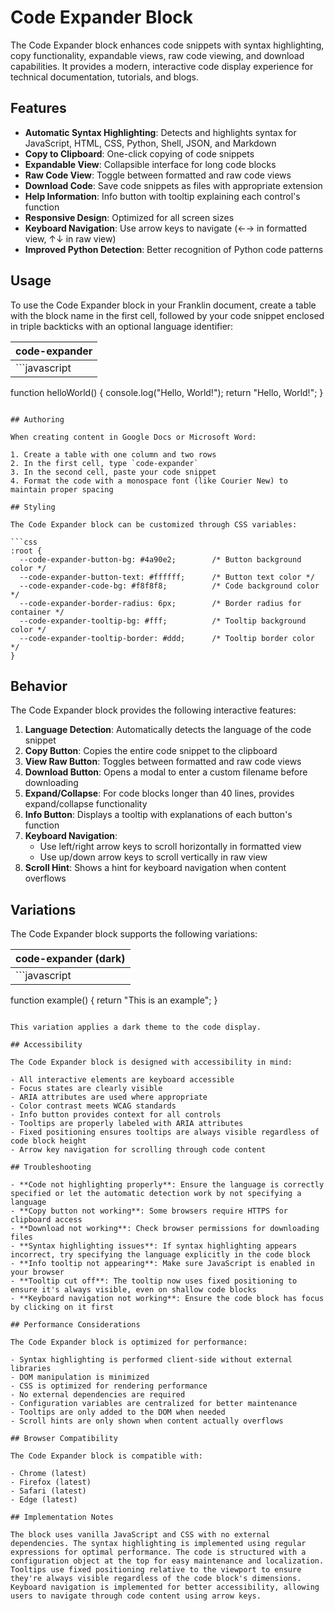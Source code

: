# Code Expander Block

The Code Expander block enhances code snippets with syntax highlighting, copy functionality, expandable views, raw code viewing, and download capabilities. It provides a modern, interactive code display experience for technical documentation, tutorials, and blogs.

## Features

- **Automatic Syntax Highlighting**: Detects and highlights syntax for JavaScript, HTML, CSS, Python, Shell, JSON, and Markdown
- **Copy to Clipboard**: One-click copying of code snippets
- **Expandable View**: Collapsible interface for long code blocks
- **Raw Code View**: Toggle between formatted and raw code views
- **Download Code**: Save code snippets as files with appropriate extension
- **Help Information**: Info button with tooltip explaining each control's function
- **Responsive Design**: Optimized for all screen sizes
- **Keyboard Navigation**: Use arrow keys to navigate (←→ in formatted view, ↑↓ in raw view)
- **Improved Python Detection**: Better recognition of Python code patterns

## Usage

To use the Code Expander block in your Franklin document, create a table with the block name in the first cell, followed by your code snippet enclosed in triple backticks with an optional language identifier:

| code-expander |
| :------------ |
| ```javascript
function helloWorld() {
  console.log("Hello, World!");
  return "Hello, World!";
}
``` |

## Authoring

When creating content in Google Docs or Microsoft Word:

1. Create a table with one column and two rows
2. In the first cell, type `code-expander`
3. In the second cell, paste your code snippet
4. Format the code with a monospace font (like Courier New) to maintain proper spacing

## Styling

The Code Expander block can be customized through CSS variables:

```css
:root {
  --code-expander-button-bg: #4a90e2;        /* Button background color */
  --code-expander-button-text: #ffffff;      /* Button text color */
  --code-expander-code-bg: #f8f8f8;          /* Code background color */
  --code-expander-border-radius: 6px;        /* Border radius for container */
  --code-expander-tooltip-bg: #fff;          /* Tooltip background color */
  --code-expander-tooltip-border: #ddd;      /* Tooltip border color */
}
```

## Behavior

The Code Expander block provides the following interactive features:

1. **Language Detection**: Automatically detects the language of the code snippet
2. **Copy Button**: Copies the entire code snippet to the clipboard
3. **View Raw Button**: Toggles between formatted and raw code views
4. **Download Button**: Opens a modal to enter a custom filename before downloading
5. **Expand/Collapse**: For code blocks longer than 40 lines, provides expand/collapse functionality
6. **Info Button**: Displays a tooltip with explanations of each button's function
7. **Keyboard Navigation**: 
   - Use left/right arrow keys to scroll horizontally in formatted view
   - Use up/down arrow keys to scroll vertically in raw view
8. **Scroll Hint**: Shows a hint for keyboard navigation when content overflows

## Variations

The Code Expander block supports the following variations:

| code-expander (dark) |
| :------------------- |
| ```javascript
function example() {
  return "This is an example";
}
``` |

This variation applies a dark theme to the code display.

## Accessibility

The Code Expander block is designed with accessibility in mind:

- All interactive elements are keyboard accessible
- Focus states are clearly visible
- ARIA attributes are used where appropriate
- Color contrast meets WCAG standards
- Info button provides context for all controls
- Tooltips are properly labeled with ARIA attributes
- Fixed positioning ensures tooltips are always visible regardless of code block height
- Arrow key navigation for scrolling through code content

## Troubleshooting

- **Code not highlighting properly**: Ensure the language is correctly specified or let the automatic detection work by not specifying a language
- **Copy button not working**: Some browsers require HTTPS for clipboard access
- **Download not working**: Check browser permissions for downloading files
- **Syntax highlighting issues**: If syntax highlighting appears incorrect, try specifying the language explicitly in the code block
- **Info tooltip not appearing**: Make sure JavaScript is enabled in your browser
- **Tooltip cut off**: The tooltip now uses fixed positioning to ensure it's always visible, even on shallow code blocks
- **Keyboard navigation not working**: Ensure the code block has focus by clicking on it first

## Performance Considerations

The Code Expander block is optimized for performance:

- Syntax highlighting is performed client-side without external libraries
- DOM manipulation is minimized
- CSS is optimized for rendering performance
- No external dependencies are required
- Configuration variables are centralized for better maintenance
- Tooltips are only added to the DOM when needed
- Scroll hints are only shown when content actually overflows

## Browser Compatibility

The Code Expander block is compatible with:

- Chrome (latest)
- Firefox (latest)
- Safari (latest)
- Edge (latest)

## Implementation Notes

The block uses vanilla JavaScript and CSS with no external dependencies. The syntax highlighting is implemented using regular expressions for optimal performance. The code is structured with a configuration object at the top for easy maintenance and localization. Tooltips use fixed positioning relative to the viewport to ensure they're always visible regardless of the code block's dimensions. Keyboard navigation is implemented for better accessibility, allowing users to navigate through code content using arrow keys.
